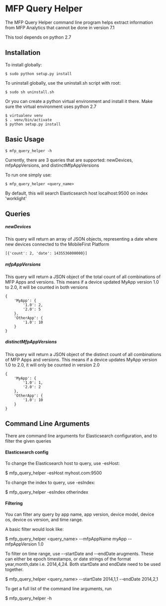 MFP Query Helper
================

The MFP Query Helper command line program helps extract information from MFP Analytics that cannot be done in
version 7.1

This tool depends on python 2.7

Installation
------------

To install globally:

```
$ sudo python setup.py install
```

To uninstall globally, use the uninstall.sh script with root:

```
$ sudo sh uninstall.sh
```

Or you can create a python virtual environment and install it there. Make sure the virtual environment uses
python 2.7

```
$ virtualenv venv
$ . venv/bin/activate
$ python setup.py install
```

Basic Usage
-----------

```
$ mfp_query_helper -h
```

Currently, there are 3 queries that are supported: newDevices, mfpAppVersions, and distinctMfpAppVersions

To run one simply use:

```
$ mfp_query_helper <query_name>
```

By default, this will search Elasticsearch host localhost:9500 on index 'worklight'

Queries
-------

##### newDevices

This query will return an array of JSON objects, representing a date where new devices connected
to the MobileFirst Platform

```
[{'count': 2, 'date': 1435536000000}]
```

##### mfpAppVersions

This query will return a JSON object of the total count of all combinations of MFP Apps and versions.
This means if a device updated MyApp version 1.0 to 2.0, it will be counted in both versions

```
{
    'MyApp': {
        '1.0': 2,
        '2.0': 5
    },
    'OtherApp': {
        '1.0': 10
    }
}
```

##### distinctMfpAppVersions

This query will return a JSON object of the distinct count of all combinations of MFP Apps and versions.
This means if a device updates MyApp version 1.0 to 2.0, it will only be counted in version 2.0

```
{
    'MyApp': {
        '1.0': 1,
        '2.0': 2
    },
    'OtherApp': {
        '1.0': 10
    }
}
```

Command Line Arguments
----------------------

There are command line arguments for Elasticsearch configuration, and to filter the given queries

#### Elasticsearch config

To change the Elasticsearch host to query, use -esHost:

$ mfp_query_helper -esHost myhost.com:9500

To change the index to query, use -esIndex:

$ mfp_query_helper -esIndex otherindex


#### Filtering

You can filter any query by app name, app version, device model, device os, device os version, and time range.

A basic filter would look like:

$ mfp_query_helper <query_name> --mfpAppName myApp --mfpAppVersion 1.0

To filter on time range, use --startDate and --endDate arugments. These can either be epoch timestamps, or date
strings of the format year,month,date i.e. 2014,4,24. Both startDate and endDate need to be used together.

$ mfp_query_helper <query_name> --startDate 2014,1,1 --endDate 2014,2,1

To get a full list of the command line arguments, run

$ mfp_query_helper -h